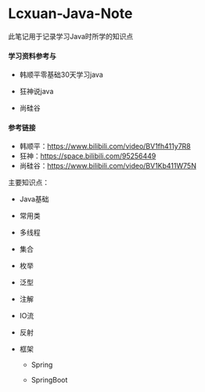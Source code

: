 # Lcxuan-Java-Note

此笔记用于记录学习Java时所学的知识点

#### 学习资料参考与

- 韩顺平零基础30天学习java

- 狂神说java

- 尚硅谷

#### 参考链接

- 韩顺平：https://www.bilibili.com/video/BV1fh411y7R8
- 狂神：https://space.bilibili.com/95256449
- 尚硅谷：https://www.bilibili.com/video/BV1Kb411W75N

主要知识点：

- Java基础

- 常用类

- 多线程

- 集合

- 枚举

- 泛型

- 注解

- IO流

- 反射

- 框架
  
  - Spring
  
  - SpringBoot

